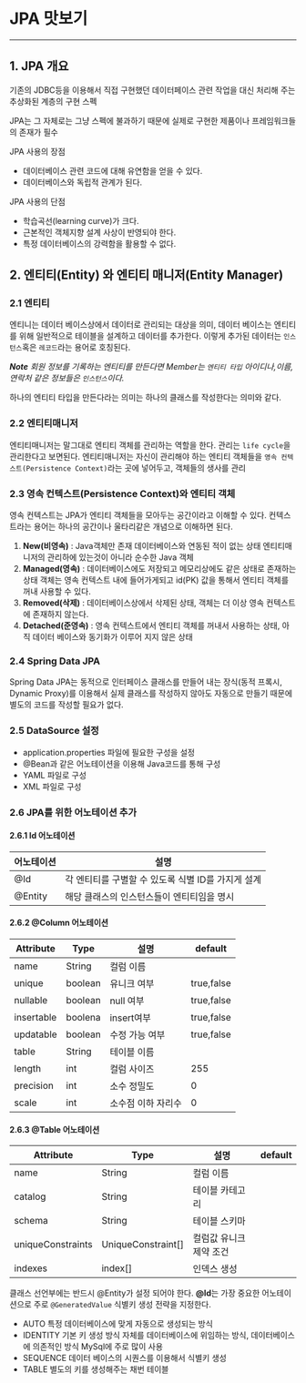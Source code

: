 # JPA 맛보기 
---

## 1. JPA 개요 
기존의 JDBC등을 이용해서 직접 구현했던 데이터페이스 관련 작업을 대신 처리해 주는 추상화된 계층의 구현 스펙 

JPA는 그 자체로는 그냥 스펙에 불과하기 때문에 실제로 구현한 제품이나 프레임워크들의 존재가 필수 

JPA 사용의 장점 
- 데이터베이스 관련 코드에 대해 유연함을 얻을 수 있다. 
- 데이터베이스와 독립적 관계가 된다.

JPA 사용의 단점 
- 학습곡선(learning curve)가 크다. 
- 근본적인 객체지향 설계 사상이 반영되야 한다. 
- 특정 데이터베이스의 강력함을 활용할 수 없다.

## 2. 엔티티(Entity) 와 엔티티 매니저(Entity Manager)
### 2.1 엔티티
엔티니는 데이터 베이스상에서 데이터로 관리되는 대상을 의미, 데이터 베이스는 엔티티를 위해 일반적으로 테이블을 설계하고 데이터를 추가한다. 
이렇게 추가된 데이터는 `인스턴스`혹은 `레코드`라는 용어로 호칭된다. 

***Note** 회원 정보를 기록하는 엔티티를 만든다면 Member는 `엔티티 타입` 
아이디나,이름,연락처 같은 정보들은 `인스턴스`이다.*

하나의 엔티티 타입을 만든다라는 의미는 하나의 클래스를 작성한다는 의미와 같다. 

### 2.2 엔티티매니저
엔티티매니저는 말그대로 엔티티 객체를 관리하는 역할을 한다. 관리는 `life cycle`을 관리한다고 보면된다. 엔티티매니저는 자신이 관리해야 하는 엔티티 객체들을 `영속 컨텍스트(Persistence Context)`라는 곳에 넣어두고, 객체들의 생사를 관리 

### 2.3 영속 컨텍스트(Persistence Context)와 엔티티 객체 
영속 컨텍스트는 JPA가 엔티티 객체들을 모아두는 공간이라고 이해할 수 있다. 컨텍스트라는 용어는 하나의 공간이나 울타리같은 개념으로 이해하면 된다. 

1. **New(비영속)** : Java객체만 존재 데이터베이스와 연동된 적이 없는 상태 엔티티매니저의 관리하에 있는것이 아니라 순수한 Java 객체 
2. **Managed(영속)** : 데이터베이스에도 저장되고 메모리상에도 같은 상태로 존재하는 상태 객체는 영속 컨텍스트 내에 들어가게되고 id(PK) 값을 통해서 엔티티 객체를 꺼내 사용할 수 있다. 
3. **Removed(삭제)** : 데이터베이스상에서 삭제된 상태, 객체는 더 이상 영속 컨텍스트에 존재하지 않는다. 
4. **Detached(준영속)** : 영속 컨텍스트에서 엔티티 객체를 꺼내서 사용하는 상태, 아직 데이터 베이스와 동기화가 이루어 지지 않은 상태 


### 2.4 Spring Data JPA
Spring Data JPA는 동적으로 인터페이스 클래스를 만들어 내는 장식(동적 프록시, Dynamic Proxy)를 이용해서 실제 클래스를 작성하지 않아도 자동으로 만들기 때문에 별도의 코드를 작성할 필요가 없다. 

### 2.5 DataSource 설정 
- application.properties 파일에 필요한 구성을 설정 
- @Bean과 같은 어노테이션을 이용해 Java코드를 통해 구성 
- YAML 파일로 구성  
- XML 파일로 구성

### 2.6 JPA를 위한 어노테이션 추가 

#### 2.6.1 Id 어노테이션
어노테이션 | 설명 
-------- | --------
@Id|각 엔티티를 구별할 수 있도록 식별 ID를 가지게 설계
@Entity | 해당 클래스의 인스턴스들이 엔티티임을 명시 

#### 2.6.2 @Column 어노테이션 
Attribute | Type | 설명 | default
-------- | ------| --- | ---
name |String|컬럼 이름|
unique |boolean|유니크 여부|true,false
nullable|boolean|null 여부|true,false
insertable|boolena|insert여부|true,false
updatable|boolean|수정 가능 여부|true,false
table|String|테이블 이름|
length|int|컬럼 사이즈|255
precision|int|소수 정밀도| 0
scale|int|소수점 이하 자리수 |0

#### 2.6.3 @Table 어노테이션 
Attribute | Type | 설명 | default
-------- | ------| --- | ---
name |String|컬럼 이름|
catalog|String|테이블 카테고리
schema|String|테이블 스키마
uniqueConstraints|UniqueConstraint[]|컬럼값 유니크 제약 조건 
indexes|index[]|인덱스 생성

클래스 선언부에는 반드시 @Entity가 설정 되어야 한다. 
**@Id**는 가장 중요한 어노테이션으로 주로 `@GeneratedValue` 식별키 생성 전략을 지정한다. 
- AUTO 특정 데이터베이스에 맞게 자동으로 생성되는 방식 
- IDENTITY 기본 키 생성 방식 자체를 데이터베이스에 위임하는 방식, 데이터베이스에 의존적인 방식 MySql에 주로 많이 사용
- SEQUENCE 데이터 베이스의 시퀀스를 이용해서 식별키 생성 
- TABLE 별도의 키를 생성해주는 채번 테이블 

